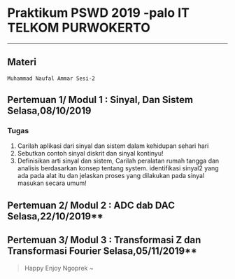 # Praktikum PSWD 2019 -palo IT TELKOM PURWOKERTO

---

## Materi

`Muhammad Naufal Ammar Sesi-2`

## Pertemuan 1/ Modul 1 : Sinyal, Dan Sistem	Selasa,08/10/2019

### Tugas

1. Carilah aplikasi dari sinyal dan sistem dalam kehidupan sehari hari
2. Sebutkan contoh sinyal diskrit dan sinyal kontinyu!
3. Definisikan arti sinyal dan sistem, Carilah peralatan rumah tangga dan analisis berdasarkan konsep tentang system. identifikasi sinyal2 yang ada pada alat itu dan jelaskan proses yang dilakukan pada sinyal masukan secara umum!

## Pertemuan 2/ Modul 2 : ADC dab DAC		Selasa,22/10/2019**
## Pertemuan 3/ Modul 3 : Transformasi Z dan Transformasi Fourier	Selasa,05/11/2019**

> Happy Enjoy Ngoprek ~
